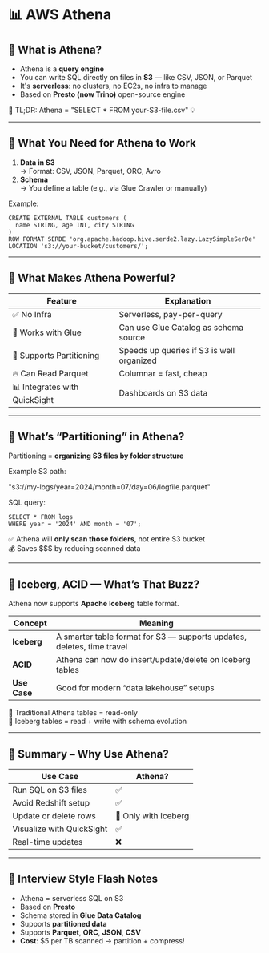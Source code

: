 # 📊 AWS Athena
## 🧃 What is Athena?

- Athena is a **query engine**
- You can write SQL directly on files in **S3** — like CSV, JSON, or Parquet
- It's **serverless**: no clusters, no EC2s, no infra to manage
- Based on **Presto (now Trino)** open-source engine

🧪 TL;DR: Athena = "SELECT * FROM your-S3-file.csv" 💡

---

## 🧱 What You Need for Athena to Work

1. **Data in S3**  
   → Format: CSV, JSON, Parquet, ORC, Avro  
2. **Schema**  
   → You define a table (e.g., via Glue Crawler or manually)  

Example:

```
CREATE EXTERNAL TABLE customers (
  name STRING, age INT, city STRING
)
ROW FORMAT SERDE 'org.apache.hadoop.hive.serde2.lazy.LazySimpleSerDe'
LOCATION 's3://your-bucket/customers/';
```

---

## 🚀 What Makes Athena Powerful?

| Feature               | Explanation                                        |
|------------------------|----------------------------------------------------|
| ✅ No Infra            | Serverless, pay-per-query                          |
| 🤝 Works with Glue     | Can use Glue Catalog as schema source              |
| 🚀 Supports Partitioning | Speeds up queries if S3 is well organized         |
| 🔥 Can Read Parquet     | Columnar = fast, cheap                             |
| 📊 Integrates with QuickSight | Dashboards on S3 data                     |

---

## 🧊 What’s “Partitioning” in Athena?

Partitioning = **organizing S3 files by folder structure**

Example S3 path:

"s3://my-logs/year=2024/month=07/day=06/logfile.parquet"

SQL query:

```
SELECT * FROM logs
WHERE year = '2024' AND month = '07';
```

✅ Athena will **only scan those folders**, not entire S3 bucket  
💰 Saves $$$ by reducing scanned data

---

## 🧪 Iceberg, ACID — What’s That Buzz?

Athena now supports **Apache Iceberg** table format.

| Concept     | Meaning                                                                 |
|-------------|-------------------------------------------------------------------------|
| **Iceberg** | A smarter table format for S3 — supports updates, deletes, time travel |
| **ACID**    | Athena can now do insert/update/delete on Iceberg tables               |
| **Use Case**| Good for modern “data lakehouse” setups                                |

📌 Traditional Athena tables = read-only  
📌 Iceberg tables = read + write with schema evolution

---

## 🏁 Summary – Why Use Athena?

| Use Case                                      | Athena? |
|-----------------------------------------------|---------|
| Run SQL on S3 files                           | ✅      |
| Avoid Redshift setup                          | ✅      |
| Update or delete rows                         | 🔸 Only with Iceberg |
| Visualize with QuickSight                     | ✅      |
| Real-time updates                             | ❌      |

---

## 🧠 Interview Style Flash Notes

- Athena = serverless SQL on S3
- Based on **Presto**
- Schema stored in **Glue Data Catalog**
- Supports **partitioned data**
- Supports **Parquet**, **ORC**, **JSON**, **CSV**
- **Cost**: $5 per TB scanned → partition + compress!

